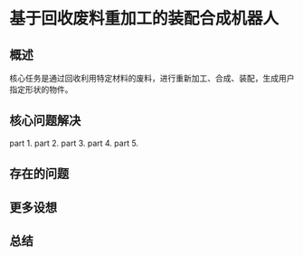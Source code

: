 # 基于回收废料重加工的装配合成机器人

## 概述

核心任务是通过回收利用特定材料的废料，进行重新加工、合成、装配，生成用户指定形状的物件。

## 核心问题解决
part 1.
part 2.
part 3.
part 4.
part 5.

## 存在的问题

## 更多设想

## 总结


<!--stackedit_data:
eyJoaXN0b3J5IjpbLTEwMTAzNjA1ODBdfQ==
-->